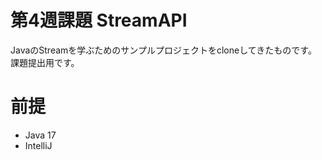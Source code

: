 # 第4週課題 StreamAPI

JavaのStreamを学ぶためのサンプルプロジェクトをcloneしてきたものです。
課題提出用です。

# 前提

- Java 17
- IntelliJ

